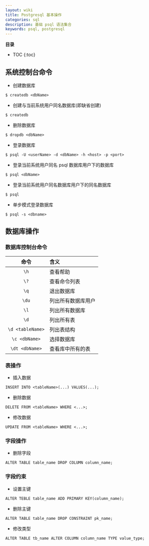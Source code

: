 ```yaml
---
layout: wiki
title: Postgresql 基本操作
categories: sql
description: 基础 psql 语法集合
keywords: psql, postgresql
---
```




**目录**

* TOC
{:toc}

## 系统控制台命令

* 创建数据库

`$ createdb <dbName>`

* 创建与当前系统用户同名数据库(即缺省创建)

`$ createdb`

* 删除数据库

`$ dropdb <dbName>`

* 登录数据库

`$ psql -U <userName> -d <dbName> -h <host> -p <port>`

* 登录当前系统用户同名 psql 数据库用户下的数据库

`$ psql <dbName>`

* 登录当前系统用户同名数据库用户下的同名数据库

`$ psql`

* 单步模式登录数据库

`$ psql -s <dbname>`

## 数据库操作

### 数据库控制台命令

| 命令 | 含义 |
| :-: | :-- |
| `\h` | 查看帮助 |
| `\?` | 查看命令列表 |
| `\q` | 退出数据库 |
| `\du` | 列出所有数据库用户 |
| `\l` | 列出所有数据库 |
| `\d` | 列出所有表 |
| `\d <tableName>` | 列出表结构 |
| `\c <dbName>` | 选择数据库 |
| `\dt <dbName>` | 查看库中所有的表 |

### 表操作

* 插入数据

`INSERT INTO <tableName>(...) VALUES(...);`

* 删除数据

`DELETE FROM <tableName> WHERE <...>;`

* 修改数据

`UPDATE FROM <tableName> WHERE <...>;`

### 字段操作

* 删除字段

`ALTER TABLE table_name DROP COLUMN column_name;`

### 字段约束

* 设置主键

`ALTER TEBLE table_name ADD PRIMARY KEY(column_name);`

* 删除主键

`ALTER TABLE table_name DROP CONSTRAINT pk_name;`

* 修改类型

`ALTER TABLE tb_name ALTER COLUMN column_name TYPE value_type;`
